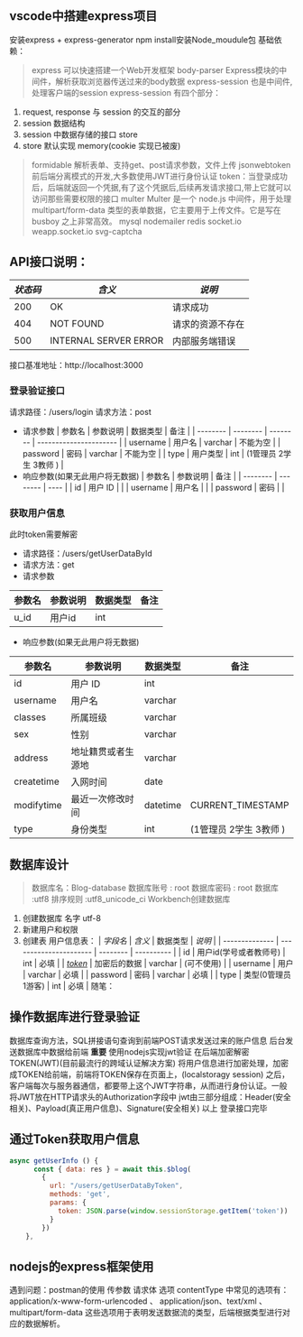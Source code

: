 <!--
 * @Author: 陈永平 956086636@qq.com
 * @Date: 2022-06-02 16:37:33
 * @LastEditors: 陈永平 956086636@qq.com
 * @LastEditTime: 2022-06-11 21:58:30
 * @FilePath: \myblog-frontend-master\Background-management-system.md
 * @Description: 这是默认设置,请设置`customMade`, 打开koroFileHeader查看配置 进行设置: https://github.com/OBKoro1/koro1FileHeader/wiki/%E9%85%8D%E7%BD%AE
-->
## vscode中搭建express项目
安装express + express-generator
npm install安装Node_moudule包
基础依赖：
>express
可以快速搭建一个Web开发框架
>body-parser
Express模块的中间件，解析获取浏览器传送过来的body数据
>express-session
也是中间件,处理客户端的session
express-session 有四个部分：
1. request, response 与 session 的交互的部分
2. session 数据结构
3. session 中数据存储的接口 store
4. store 默认实现 memory(cookie 实现已被废)
>formidable
解析表单、支持get、post请求参数，文件上传
>jsonwebtoken
前后端分离模式的开发,大多数使用JWT进行身份认证
token：当登录成功后，后端就返回一个凭据,有了这个凭据后,后续再发请求接口,带上它就可以访问那些需要权限的接口
>multer
Multer 是一个 node.js 中间件，用于处理 multipart/form-data 类型的表单数据，它主要用于上传文件。它是写在 busboy 之上非常高效。
>mysql
>nodemailer
>redis
>socket.io
>weapp.socket.io
>svg-captcha
## API接口说明：
| *状态码* | *含义*                | *说明*           |
| -------- | --------------------- | ---------------- |
| 200      | OK                    | 请求成功         |
| 404      | NOT FOUND             | 请求的资源不存在 |
| 500      | INTERNAL SERVER ERROR | 内部服务端错误   |

接口基准地址：http://localhost:3000
### 登录验证接口
请求路径：/users/login
请求方法：post
- 请求参数 
| 参数名   | 参数说明 | 数据类型 | 备注                   |
| -------- | -------- | -------- | ---------------------- |
| username | 用户名   | varchar  | 不能为空               |
| password | 密码     | varchar  | 不能为空               |
| type     | 用户类型 | int      | (1管理员 2学生 3教师 ) |
- 响应参数(如果无此用户将无数据)
| 参数名   | 参数说明 | 备注 |
| -------- | -------- | ---- |
| id       | 用户 ID  |      |
| username | 用户名   |      |
| password | 密码     |      |
### 获取用户信息
此时token需要解密
- 请求路径：/users/getUserDataById
- 请求方法：get
- 请求参数

| 参数名 | 参数说明 | 数据类型 | 备注 |
| ------ | -------- | -------- | ---- |
| u_id   | 用户id   | int      |      |

- 响应参数(如果无此用户将无数据)

| 参数名     | 参数说明           | 数据类型 | 备注                   |
| ---------- | ------------------ | -------- | ---------------------- |
| id         | 用户 ID            | int      |                        |
| username   | 用户名             | varchar  |                        |
| classes    | 所属班级           | varchar  |                        |
| sex        | 性别               | varchar  |                        |
| address    | 地址籍贯或者生源地 | varchar  |                        |
| createtime | 入网时间           | date     |                        |
| modifytime | 最近一次修改时间   | datetime | CURRENT_TIMESTAMP      |
| type       | 身份类型           | int      | (1管理员 2学生 3教师 ) |
## 数据库设计
>数据库名：Blog-database
>数据库账号 : root
>数据库密码 : root
>数据库 :utf8  排序规则 :utf8_unicode_ci
Workbench创建数据库
1. 创建数据库 名字 utf-8
2. 新建用户和权限
3. 创建表
用户信息表：
| *字段名*       | *含义*                 | 数据类型 | *说明*     |
| -------------- | ---------------------- | -------- | ---------- |
| id             | 用户id(学号或者教师号) | int      | 必填       |
| <u>*token*</u> | 加密后的数据           | varchar  | (可不使用) |
| username       | 用户                   | varchar  | 必填       |
| password       | 密码                   | varchar  | 必填       |
| type           | 类型(0管理员 1游客)    | int      | 必填       |
随笔：

## 操作数据库进行登录验证
数据库查询方法，SQL拼接语句查询到前端POST请求发送过来的账户信息
后台发送数据库中数据给前端
**重要** 使用nodejs实现jwt验证
在后端加密解密TOKEN(JWT)(目前最流行的跨域认证解决方案)
将用户信息进行加密处理，加密成TOKEN给前端，前端将TOKEN保存在页面上，(localstoragy session)
之后，客户端每次与服务器通信，都要带上这个JWT字符串，从而进行身份认证。一般将JWT放在HTTP请求头的Authorization字段中
jwt由三部分组成：Header(安全相关)、Payload(真正用户信息)、Signature(安全相关)
以上 登录接口完毕
## 通过Token获取用户信息
```javascript
async getUserInfo () {
      const { data: res } = await this.$blog(
        {
          url: "/users/getUserDataByToken",
          methods: 'get',
          params: {
            token: JSON.parse(window.sessionStorage.getItem('token'))
          }
        })
    },
```
## nodejs的express框架使用
遇到问题：postman的使用  传参数 请求体  选项
contentType 中常见的选项有： application/x-www-form-urlencoded 、 application/json、text/xml 、 multipart/form-data 这些选项用于表明发送数据流的类型，后端根据类型进行对应的数据解析。